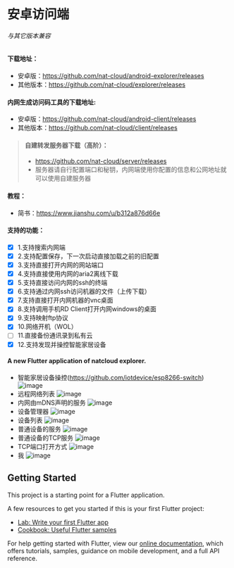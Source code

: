# 安卓访问端
###### 与其它版本兼容
#### 下载地址：
  * 安卓版：https://github.com/nat-cloud/android-explorer/releases
  * 其他版本：https://github.com/nat-cloud/explorer/releases
#### 内网生成访问码工具的下载地址:  
  * 安卓版：https://github.com/nat-cloud/android-client/releases  
  * 其他版本：https://github.com/nat-cloud/client/releases  
> #### 自建转发服务器下载（高阶）：
> * https://github.com/nat-cloud/server/releases
> * 服务器请自行配置端口和秘钥，内网端使用你配置的信息和公网地址就可以使用自建服务器
#### 教程：
  * 简书：https://www.jianshu.com/u/b312a876d66e
#### 支持的功能：
- [x] 1.支持搜索内网端
- [x] 2.支持配置保存，下一次启动直接加载之前的旧配置
- [x] 3.支持直接打开内网的网站端口
- [x] 4.支持直接使用内网的aria2离线下载
- [x] 5.支持直接访问内网的ssh的终端
- [x] 6.支持通过内网ssh访问机器的文件（上传下载）
- [x] 7.支持直接打开内网机器的vnc桌面
- [x] 8.支持调用手机RD Client打开内网windows的桌面
- [x] 9.支持映射ftp协议
- [x] 10.网络开机（WOL）
- [ ] 11.直接备份通讯录到私有云
- [x] 12.支持发现并操控智能家居设备

#### A new Flutter application of natcloud explorer.  
  * 智能家居设备操控(https://github.com/iotdevice/esp8266-switch)
![image](./screen/智能设备开关控制.png)
  * 远程网络列表
![image](./screen/远程网络列表.png)
  * 内网由mDNS声明的服务
![image](./screen/内网由mDNS声明的服务.png)
  * 设备管理器
![image](./screen/设备管理器.png)
  * 设备列表
![image](./screen/设备列表.png)
  * 普通设备的服务
![image](./screen/普通设备的服务.png)
  * 普通设备的TCP服务
![image](./screen/普通设备的TCP服务.png)
  * TCP端口打开方式
![image](./screen/TCP端口打开方式.png)
  * 我
![image](./screen/我.png)

## Getting Started

This project is a starting point for a Flutter application.

A few resources to get you started if this is your first Flutter project:

- [Lab: Write your first Flutter app](https://flutter.io/docs/get-started/codelab)
- [Cookbook: Useful Flutter samples](https://flutter.io/docs/cookbook)

For help getting started with Flutter, view our 
[online documentation](https://flutter.io/docs), which offers tutorials, 
samples, guidance on mobile development, and a full API reference.
